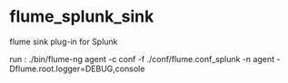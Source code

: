 flume_splunk_sink
=================

flume sink plug-in for Splunk

run : ./bin/flume-ng agent -c conf -f ./conf/flume.conf_splunk -n agent -Dflume.root.logger=DEBUG,console
